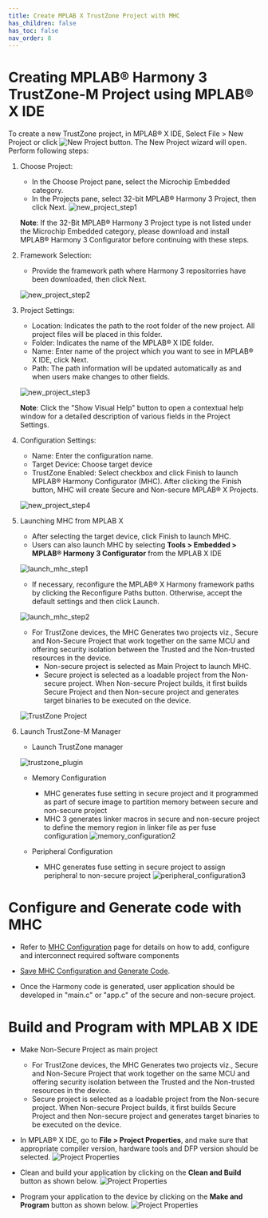 ```yaml
---
title: Create MPLAB X TrustZone Project with MHC
has_children: false
has_toc: false
nav_order: 8
---
```


# Creating MPLAB® Harmony 3 TrustZone-M Project using MPLAB® X IDE

To create a new TrustZone project, in MPLAB® X IDE, Select File > New Project or click ![New Project button](images/btn_new_project.png). The New Project wizard will open. Perform following steps:

1. Choose Project:
   - In the Choose Project pane, select the Microchip Embedded category.
   - In the Projects pane, select 32-bit MPLAB® Harmony 3 Project, then click Next.
    ![new_project_step1](images/new_project_step1.png)

    **Note**: If the 32-Bit MPLAB® Harmony 3 Project type is not listed under the Microchip Embedded category, please download and install MPLAB® Harmony 3 Configurator before continuing with these steps.
2. Framework Selection:
   - Provide the framework path where Harmony 3 repositorries have been downloaded, then click Next.

    ![new_project_step2](images/new_project_step2.png)

3. Project Settings:
    - Location: Indicates the path to the root folder of the new project. All project files will be placed in this folder.
    - Folder: Indicates the name of the MPLAB® X IDE folder.
    - Name: Enter name of the project which you want to see in MPLAB® X IDE, click Next.
    - Path: The path information will be updated automatically as and when users make changes to other fields.

    ![new_project_step3](images/new_trustzone_project_step3.png)

    **Note**: Click the "Show Visual Help" button to open a contextual help window for a detailed description of various fields in the Project Settings.

4. Configuration Settings:
   - Name: Enter the configuration name.
   - Target Device: Choose target device
   - TrustZone Enabled: Select checkbox and click Finish to launch MPLAB® Harmony Configurator (MHC). After clicking the Finish button, MHC will create Secure and Non-secure MPLAB® X Projects.

    ![new_project_step4](images/new_trustzone_project_step4.png)

5. Launching MHC from MPLAB X
	- After selecting the target device, click Finish to launch MHC.
	- Users can also launch MHC by selecting **Tools > Embedded > MPLAB® Harmony 3 Configurator** from the MPLAB X IDE
		
	![launch_mhc_step1](images/launch_mhc_step1.png)

	* If necessary, reconfigure the MPLAB® X Harmony framework paths by clicking the Reconfigure Paths button. Otherwise, accept the default settings and then click Launch.
	
	![launch_mhc_step2](images/launch_mhc_step2.png)
	
	- For TrustZone devices, the MHC Generates two projects viz., Secure and Non-Secure Project that work together on the same MCU and offering security isolation between the Trusted and the Non-trusted resources in the device.
		* Non-secure project is selected as Main Project to launch MHC. 
		* Secure project is selected as a loadable project from the Non-secure project. When Non-secure Project builds, it first builds Secure Project and then Non-secure project and  generates target binaries to be executed on the device.
	
	![TrustZone Project](images/trustzone_project.png)


6. Launch TrustZone-M Manager 
	- Launch TrustZone manager
	
	![trustzone_plugin](images/trustzone/trustzone_plugin.png)

	- Memory Configuration
		* MHC generates fuse setting in secure project and it programmed as part of secure image to partition memory between secure and non-secure project
		* MHC 3 generates linker macros in secure and non-secure project to define the memory region in linker file as per fuse configuration
	![memory_configuration2](images/trustzone/memory_configuration2.png)

	- Peripheral Configuration
		* MHC generates fuse setting in secure project to assign peripheral to non-secure project
	![peripheral_configuration3](images/trustzone/peripheral_configuration3.png)


#  Configure and Generate code with MHC
* Refer to [MHC Configuration](./readme_mhc_configuration.md) page for details on how to add, configure and interconnect required software components

* [Save MHC Configuration and Generate Code](./readme_generate_code.md).

* Once the Harmony code is generated, user application should be developed in "main.c" or "app.c" of the secure and non-secure project.

#  Build and Program with MPLAB X IDE
* Make Non-Secure Project as main project
	- For TrustZone devices, the MHC Generates two projects viz., Secure and Non-Secure Project that work together on the same MCU and offering security isolation between the Trusted and the Non-trusted resources in the device.
	- Secure project is selected as a loadable project from the Non-secure project. When Non-secure Project builds, it first builds Secure Project and then Non-secure project and  generates target binaries to be executed on the device.

* In MPLAB® X IDE, go to **File > Project Properties**, and make sure that appropriate compiler version, hardware tools and DFP version should be selected.
	![Project Properties](images/project_properties.png)

* Clean and build your application by clicking on the **Clean and Build** button as shown below.
	![Project Properties](images/clean_and_build.png)

* Program your application to the device by clicking on the **Make and Program** button as shown below.
	![Project Properties](images/make_and_program.png)